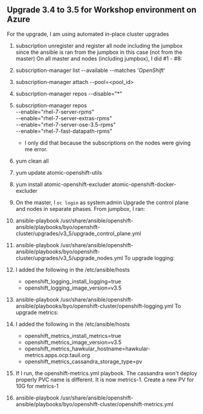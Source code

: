 ## Upgrade 3.4 to 3.5 for Workshop environment on Azure
For the upgrade, I am using automated in-place cluster upgrades

1. subscription unregister and register all node including the jumpbox since the ansible is ran from the jumpbox in this case (not from the master)
On all master and nodes (including jumpbox), I did #1 - #8:
2. subscription-manager list --available --matches '*OpenShift*' 
3. subscription-manager attach --pool=<pool_id>
4. subscription-manager repos --disable="*"
5. subscription-manager repos \
    --enable="rhel-7-server-rpms" \
    --enable="rhel-7-server-extras-rpms" \
    --enable="rhel-7-server-ose-3.5-rpms" \
    --enable="rhel-7-fast-datapath-rpms"
	* I only did that because the subscriptions on the nodes were giving me error.
6. yum clean all
7. yum update atomic-openshift-utils
8. yum install atomic-openshift-excluder atomic-openshift-docker-excluder
9. On the master, I `oc login` as system:admin 
Upgrade the control plane and nodes in separate phases.
From jumpbox, I ran:
10. ansible-playbook /usr/share/ansible/openshift-ansible/playbooks/byo/openshift-cluster/upgrades/v3_5/upgrade_control_plane.yml
11. ansible-playbook /usr/share/ansible/openshift-ansible/playbooks/byo/openshift-cluster/upgrades/v3_5/upgrade_nodes.yml
To upgrade logging:
12. I added the following in the /etc/ansible/hosts

	* openshift_logging_install_logging=true
	* openshift_logging_image_version=v3.5

13. ansible-playbook /usr/share/ansible/openshift-ansible/playbooks/byo/openshift-cluster/openshift-logging.yml
To upgrade metrics:
14. I added the following in the /etc/ansible/hosts

	* openshift_metrics_install_metrics=true
	* openshift_metrics_image_version=v3.5
	* openshift_metrics_hawkular_hostname=hawkular-metrics.apps.ocp.tauil.org
	* openshift_metrics_cassandra_storage_type=pv

15. If I run, the openshift-metrics.yml playbook. The cassandra won't deploy properly PVC name is different. It is now metrics-1. 
Create a new PV for 10G for metrics-1 
16. ansible-playbook /usr/share/ansible/openshift-ansible/playbooks/byo/openshift-cluster/openshift-metrics.yml

